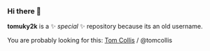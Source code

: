 ### Hi there 👋

**tomuky2k** is a ✨ _special_ ✨ repository because its an old username.

You are probably looking for this: [Tom Collis](https://github.com/tomcollis) / @tomcollis
